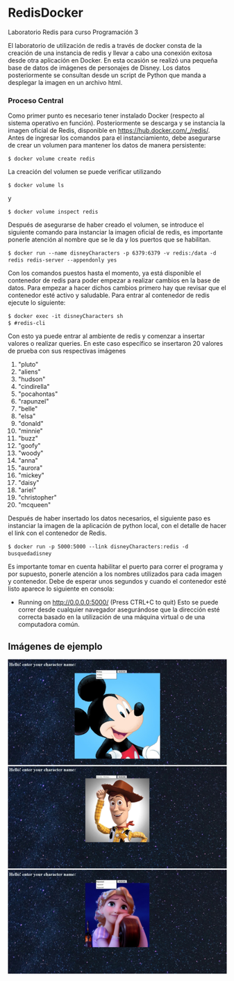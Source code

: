 # RedisDocker
Laboratorio Redis para curso Programación 3

El laboratorio de utilización de redis a través de docker consta de la creación de una instancia de redis y llevar a cabo una conexión exitosa desde otra aplicación en Docker. En esta ocasión se realizó una pequeña base de datos de imágenes de personajes de Disney. Los datos posteriormente se consultan desde un script de Python que manda a desplegar la imagen en un archivo html. 

### Proceso Central
Como primer punto es necesario tener instalado Docker (respecto al sistema operativo en función). Posteriormente se descarga y se instancia la imagen oficial de Redis, disponible en https://hub.docker.com/_/redis/.
Antes de ingresar los comandos para el instanciamiento, debe asegurarse de crear un volumen para mantener los datos de manera persistente: 

```
$ docker volume create redis
```
La creación del volumen se puede verificar utilizando
```
$ docker volume ls 
```
y 
```
$ docker volume inspect redis
```
Después de asegurarse de haber creado el volumen, se introduce el siguiente comando para instanciar la imagen oficial de redis, es importante ponerle atención al nombre que se le da y los puertos que se habilitan.
```
$ docker run --name disneyCharacters -p 6379:6379 -v redis:/data -d redis redis-server --appendonly yes
```
Con los comandos puestos hasta el momento, ya está disponible el contenedor de redis para poder empezar a realizar cambios en la base de datos. Para empezar a hacer dichos cambios primero hay que revisar que el contenedor esté activo y saludable.
Para entrar al contenedor de redis ejecute lo siguiente:
```
$ docker exec -it disneyCharacters sh 
$ #redis-cli
```
Con esto ya puede entrar al ambiente de redis y comenzar a insertar valores o realizar queries. En este caso específico se insertaron 20 valores de prueba con sus respectivas imágenes
 1) "pluto"
 2) "aliens"
 3) "hudson"
 4) "cindirella"
 5) "pocahontas"
 6) "rapunzel"
 7) "belle"
 8) "elsa"
 9) "donald"
10) "minnie"
11) "buzz"
12) "goofy"
13) "woody"
14) "anna"
15) "aurora"
16) "mickey"
17) "daisy"
18) "ariel"
19) "christopher"
20) "mcqueen"

Después de haber insertado los datos necesarios, el siguiente paso es instanciar la imagen de la aplicación de python local, con el detalle de hacer el link con el contenedor de Redis. 
```
$ docker run -p 5000:5000 --link disneyCharacters:redis -d busquedadisney
```
Es importante tomar en cuenta habilitar el puerto para correr el programa y por supuesto, ponerle atención a los nombres utilizados para cada imagen y contenedor. Debe de esperar unos segundos y cuando el contenedor esté listo aparece lo siguiente en consola:
* Running on http://0.0.0.0:5000/ (Press CTRL+C to quit)
Esto se puede correr desde cualquier navegador asegurándose que la dirección esté correcta basado en la utilización de una máquina virtual o de una computadora común. 

## Imágenes de ejemplo
![alt text](https://github.com/JoseGuzmanZamora/redisDocker/blob/master/images/mickey.jpg)
![alt text](https://github.com/JoseGuzmanZamora/redisDocker/blob/master/images/woody.jpg)
![alt text](https://github.com/JoseGuzmanZamora/redisDocker/blob/master/images/rapunzel.jpg)

